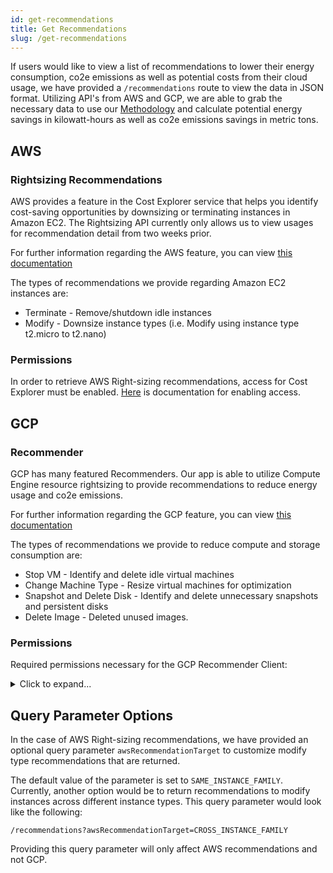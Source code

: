 ```yaml
---
id: get-recommendations
title: Get Recommendations
slug: /get-recommendations
---
```


If users would like to view a list of recommendations to lower their energy consumption, co2e emissions as well as potential costs from their cloud usage, we have provided a `/recommendations` route to view the data in JSON format.
Utilizing API's from AWS and GCP, we are able to grab the necessary data to use our [Methodology](https://www.cloudcarbonfootprint.org/docs/methodology) and calculate potential energy savings in kilowatt-hours as well as co2e emissions savings in metric tons.


## AWS
### Rightsizing Recommendations
AWS provides a feature in the Cost Explorer service that helps you identify cost-saving opportunities by downsizing or terminating instances in Amazon EC2.
The Rightsizing API currently only allows us to view usages for recommendation detail from two weeks prior.

For further information regarding the AWS feature, you can view [this documentation](https://docs.aws.amazon.com/awsaccountbilling/latest/aboutv2/ce-rightsizing.html)

The types of recommendations we provide regarding Amazon EC2 instances are:
- Terminate - Remove/shutdown idle instances
- Modify - Downsize instance types (i.e. Modify using instance type t2.micro to t2.nano)

### Permissions

In order to retrieve AWS Right-sizing recommendations, access for Cost Explorer must be enabled. [Here](https://docs.aws.amazon.com/awsaccountbilling/latest/aboutv2/ce-access.html) is documentation for enabling access.

## GCP
### Recommender
GCP has many featured Recommenders. Our app is able to utilize Compute Engine resource rightsizing to provide recommendations to reduce energy usage and co2e emissions.

For further information regarding the GCP feature, you can view [this documentation](https://cloud.google.com/recommender)

The types of recommendations we provide to reduce compute and storage consumption are:
- Stop VM - Identify and delete idle virtual machines
- Change Machine Type - Resize virtual machines for optimization
- Snapshot and Delete Disk - Identify and delete unnecessary snapshots and persistent disks 
- Delete Image - Deleted unused images.

### Permissions

Required permissions necessary for the GCP Recommender Client:
<details>
  <summary>
    Click to expand...
  </summary>

| Permissions |
| ------ |
| cloudasset.assets.listResource |
| compute.addresses.get |
| compute.addresses.list |
| compute.disks.get |
| compute.disks.list |
| compute.images.get |
| compute.images.list |
| compute.instances.get |
| compute.instances.list |
| compute.machineTypes.get |
| recommender.cloudsqlInstanceOutOfDiskRecommendations.get |
| recommender.cloudsqlInstanceOutOfDiskRecommendations.list |
| recommender.commitmentUtilizationInsights.get |
| recommender.commitmentUtilizationInsights.list |
| recommender.computeAddressIdleResourceInsights.get |
| recommender.computeAddressIdleResourceInsights.list |
| recommender.computeAddressIdleResourceRecommendations.get |
| recommender.computeAddressIdleResourceRecommendations.list |
| recommender.computeDiskIdleResourceInsights.get |
| recommender.computeDiskIdleResourceInsights.list |
| recommender.computeDiskIdleResourceRecommendations.get |
| recommender.computeDiskIdleResourceRecommendations.list |
| recommender.computeImageIdleResourceInsights.get |
| recommender.computeImageIdleResourceInsights.list |
| recommender.computeImageIdleResourceRecommendations.list |
| recommender.computeInstanceGroupManagerMachineTypeRecommendations.get |
| recommender.computeInstanceGroupManagerMachineTypeRecommendations.list |
| recommender.computeInstanceIdleResourceRecommendations.list |
| recommender.computeInstanceMachineTypeRecommendations.list |
| recommender.locations.list |
| recommender.loggingProductSuggestionContainerInsights.list |
| recommender.loggingProductSuggestionContainerRecommendations.list |
| recommender.monitoringProductSuggestionComputeInsights.list |
| recommender.monitoringProductSuggestionComputeRecommendations.list |
| recommender.usageCommitmentRecommendations.get |
| recommender.usageCommitmentRecommendations.list |
| resourcemanager.projects.get |
| resourcemanager.projects.list |
</details>

## Query Parameter Options
In the case of AWS Right-sizing recommendations, we have provided an optional query parameter `awsRecommendationTarget` to customize modify type recommendations that are returned.

The default value of the parameter is set to `SAME_INSTANCE_FAMILY`. Currently, another option would be to return recommendations to modify instances across different instance types. This query parameter would look like the following:

```
/recommendations?awsRecommendationTarget=CROSS_INSTANCE_FAMILY
```

Providing this query parameter will only affect AWS recommendations and not GCP.
